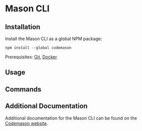 # Mason CLI

## Installation
Install the Mason CLI as a global NPM package:
```
npm install --global codemason
```
Prerequisites: [Git](https://git-scm.com/downloads), [Docker](https://docs.docker.com/engine/installation/)

## Usage
<!-- usage -->

## Commands
<!-- commands -->

## Additional Documentation 
Additional documentation for the Mason CLI can be found on the [Codemason website](https://codemason.io/docs/mason-cli).
